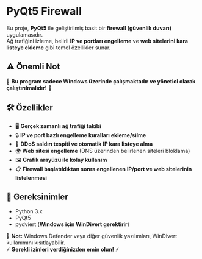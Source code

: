 # PyQt5 Firewall

Bu proje, **PyQt5** ile geliştirilmiş basit bir **firewall (güvenlik duvarı)** uygulamasıdır.  
Ağ trafiğini izleme, belirli **IP ve portları engelleme** ve **web sitelerini kara listeye ekleme** gibi temel özellikler sunar.

## ⚠️ Önemli Not
🚀 **Bu program sadece Windows üzerinde çalışmaktadır ve yönetici olarak çalıştırılmalıdır!** 🚀

## 🛠 Özellikler
- 🖥 **Gerçek zamanlı ağ trafiği takibi**  
- 🔒 **IP ve port bazlı engelleme kuralları ekleme/silme**  
- 🛑 **DDoS saldırı tespiti ve otomatik IP kara listeye alma**  
- 🌍 **Web sitesi engelleme** (DNS üzerinden belirlenen siteleri bloklama)  
- 🖼 **Grafik arayüzü ile kolay kullanım**  
- 📋 **Firewall başlatıldıktan sonra engellenen IP/port ve web sitelerinin listelenmesi**  

## 📌 Gereksinimler
- Python 3.x  
- PyQt5  
- pydviert (**Windows için WinDivert gerektirir**)  

🔴 **Not:** Windows Defender veya diğer güvenlik yazılımları, WinDivert kullanımını kısıtlayabilir.  
⚡ **Gerekli izinleri verdiğinizden emin olun!** ⚡  

